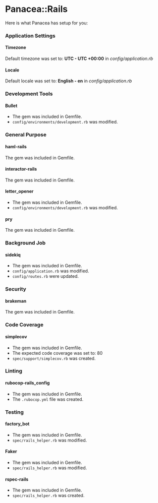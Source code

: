 # Panacea::Rails

Here is what Panacea has setup for you:

### Application Settings

#### Timezone

Default timezone was set to: **UTC - UTC +00:00** in *config/application.rb*

#### Locale

Default locale was set to: **English - en** in *config/application.rb*

### Development Tools


#### Bullet
* The gem was included in Gemfile.
* `config/environments/development.rb` was modified.



### General Purpose



#### haml-rails
The gem was included in Gemfile.

#### interactor-rails
The gem was included in Gemfile.


#### letter_opener
* The gem was included in Gemfile.
* `config/environments/development.rb` was modified.



#### pry
The gem was included in Gemfile.





### Background Job

#### sidekiq
* The gem was included in Gemfile.
* `config/application.rb` was modified.
* `config/routes.rb` were updated.

### Security

#### brakeman
The gem was included in Gemfile.

### Code Coverage

#### simplecov
* The gem was included in Gemfile.
* The expected code coverage was set to: 80
* `spec/support/simplecov.rb` was created.

### Linting

#### rubocop-rails_config
* The gem was included in Gemfile.
* The `.rubocop.yml` file was created.

### Testing

#### factory_bot
* The gem was included in Gemfile.
* `spec/rails_helper.rb` was modified.

#### Faker
* The gem was included in Gemfile.
* `spec/rails_helper.rb` was modified.

#### rspec-rails
* The gem was included in Gemfile.
* `spec/rails_helper.rb` was created.


